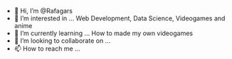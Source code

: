- 👋 Hi, I’m @Rafagars
- 👀 I’m interested in ...
Web Development, Data Science, Videogames and anime
- 🌱 I’m currently learning ...
How to made my own videogames
- 💞️ I’m looking to collaborate on ...
- 📫 How to reach me ...

<!---
Rafagars/Rafagars is a ✨ special ✨ repository because its `README.md` (this file) appears on your GitHub profile.
You can click the Preview link to take a look at your changes.
--->
